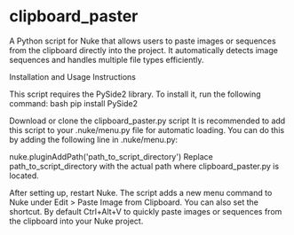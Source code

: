 # clipboard_paster
A Python script for Nuke that allows users to paste images or sequences from the clipboard directly into the project. It automatically detects image sequences and handles multiple file types efficiently.

Installation and Usage Instructions

This script requires the PySide2 library. To install it, run the following command:
bash
pip install PySide2

Download or clone the clipboard_paster.py script
It is recommended to add this script to your .nuke/menu.py file for automatic loading. You can do this by adding the following line in .nuke/menu.py:

nuke.pluginAddPath('path_to_script_directory')
Replace path_to_script_directory with the actual path where clipboard_paster.py is located.

After setting up, restart Nuke.
The script adds a new menu command to Nuke under Edit > Paste Image from Clipboard.
You can also set the shortcut. By default Ctrl+Alt+V to quickly paste images or sequences from the clipboard into your Nuke project.
